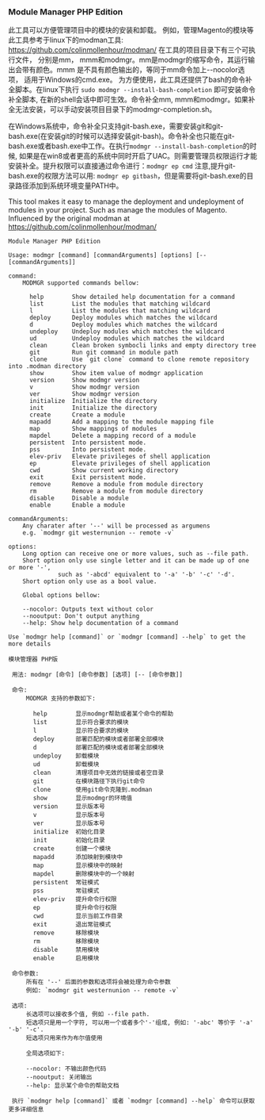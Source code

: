### Module Manager PHP Edition
此工具可以方便管理项目中的模块的安装和卸载。 例如，管理Magento的模块等
此工具参考于linux下的modman工具: https://github.com/colinmollenhour/modman/
在工具的项目目录下有三个可执行文件， 分别是mm， mmm和modmgr。mm是modmgr的缩写命令，其运行输出会带有颜色。mmm 是不具有颜色输出的，等同于mm命令加上--nocolor选项， 适用于Windows的cmd.exe。
为方便使用，此工具还提供了bash的命令补全脚本。在linux下执行 
```sudo modmgr --install-bash-completion```
即可安装命令补全脚本, 在新的shell会话中即可生效。命令补全mm, mmm和modmgr。如果补全无法安装，可以手动安装项目目录下的modmgr-completion.sh。

在Windows系统中，命令补全只支持git-bash.exe，需要安装git和git-bash.exe(在安装git的时候可以选择安装git-bash)。命令补全也只能在git-bash.exe或者bash.exe中工作。在执行```modmgr --install-bash-completion```的时候, 如果是在win8或者更高的系统中同时开启了UAC。则需要管理员权限运行才能安装补全。提升权限可以直接通过命令进行：```modmgr ep cmd```
注意,提升git-bash.exe的权限方法可以用: ```modmgr ep gitbash```，但是需要将git-bash.exe的目录路径添加到系统环境变量PATH中。


This tool makes it easy to manage the deployment and undeployment of modules in your project. Such as manage the modules of Magento.
Influenced by the original modman at https://github.com/colinmollenhour/modman/



 ```
Module Manager PHP Edition

 Usage: modmgr [command] [commandArguments] [options] [-- [commandArguments]]

 command:
     MODMGR supported commands bellow:

       help        Show detailed help documentation for a command
       list        List the modules that matching wildcard
       l           List the modules that matching wildcard
       deploy      Deploy modules which matches the wildcard
       d           Deploy modules which matches the wildcard
       undeploy    Undeploy modules which matches the wildcard
       ud          Undeploy modules which matches the wildcard
       clean       Clean broken symbocli links and empty directory tree
       git         Run git command in module path
       clone       Use `git clone` command to clone remote repository into .modman directory
       show        Show item value of modmgr application
       version     Show modmgr version
       v           Show modmgr version
       ver         Show modmgr version
       initialize  Initialize the directory
       init        Initialize the directory
       create      Create a module
       mapadd      Add a mapping to the module mapping file
       map         Show mappings of modules
       mapdel      Delete a mapping record of a module
       persistent  Into persistent mode.
       pss         Into persistent mode.
       elev-priv   Elevate privileges of shell application
       ep          Elevate privileges of shell application
       cwd         Show current working directory
       exit        Exit persistent mode.
       remove      Remove a module from module directory
       rm          Remove a module from module directory
       disable     Disable a module
       enable      Enable a module

 commandArguments:
     Any charater after '--' will be processed as argumens
     e.g. `modmgr git westernunion -- remote -v`

 options:
     Long option can receive one or more values, such as --file path.
     Short option only use single letter and it can be made up of one or more '-', 
               such as '-abcd' equivalent to '-a' '-b' '-c' '-d'.
     Short option only use as a bool value.

     Global options bellow:

     --nocolor: Outputs text without color
     --nooutput: Don't output anything
     --help: Show help documentation of a command

 Use `modmgr help [command]` or `modmgr [command] --help` to get the more details
```

```
模块管理器 PHP版

 用法: modmgr [命令] [命令参数] [选项] [-- [命令参数]]

 命令:
     MODMGR 支持的参数如下:

       help        显示modmgr帮助或者某个命令的帮助
       list        显示符合要求的模块
       l           显示符合要求的模块
       deploy      部署匹配的模块或者部署全部模块
       d           部署匹配的模块或者部署全部模块
       undeploy    卸载模块
       ud          卸载模块
       clean       清理项目中无效的链接或者空目录
       git         在模块路径下执行git命令
       clone       使用git命令克隆到.modman
       show        显示modmgr的环境值
       version     显示版本号
       v           显示版本号
       ver         显示版本号
       initialize  初始化目录
       init        初始化目录
       create      创建一个模块
       mapadd      添加映射到模块中
       map         显示模块中的映射
       mapdel      删除模块中的一个映射
       persistent  常驻模式
       pss         常驻模式
       elev-priv   提升命令行权限
       ep          提升命令行权限
       cwd         显示当前工作目录
       exit        退出常驻模式
       remove      移除模块
       rm          移除模块
       disable     禁用模块
       enable      启用模块

 命令参数:
     所有在 '--' 后面的参数和选项将会被处理为命令参数
     例如: `modmgr git westernunion -- remote -v`

 选项:
     长选项可以接收多个值, 例如 --file path.
     短选项只是用一个字符, 可以用一个或者多个'-'组成, 例如: '-abc' 等价于 '-a' '-b' '-c'.
     短选项只用来作为布尔值使用

     全局选项如下:

     --nocolor: 不输出颜色代码
     --nooutput: 关闭输出
     --help: 显示某个命令的帮助文档

 执行 `modmgr help [command]` 或者 `modmgr [command] --help` 命令可以获取更多详细信息

```